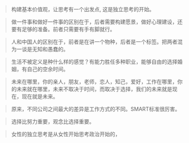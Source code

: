 >构建基本价值观，让思考有一个出发点, 这是独立思考的开始。

>做一件事和做好一件事的区别在于，后者需要构建愿景，做好心理建设，还要有足够的准备。前者只需要有手有脚就行。

>人和中国人的区别在于，前者是在讲一个物种，后者是一个标签。把两者混为一谈是无知和愚蠢的。

>生活不被定义是种什么样的感觉？有能力胜任多种职业，能够自由的选择婚姻，有自己的空余时间。

>未来在哪里，你的亲人，朋友，老师，恋人，知己，爱好，工作在哪里，你的未来就在哪里，未来不取决于时间，而取决于选择，我们的未来就是现在，现在就是未来。

>原来，不同公司之间最大的差异是工作方式的不同。SMART标准很厉害。

>选择比努力重要，观念比选择重要。

>女性的独立思考是从女性开始思考政治开始的，
